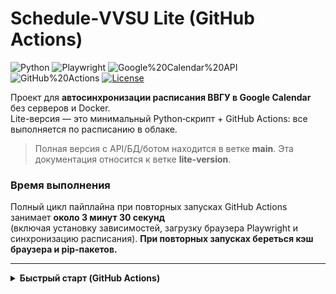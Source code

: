 # Schedule‑VVSU **Lite** (GitHub Actions)

![Python](https://img.shields.io/badge/Python-3.11%2B-blue)
![Playwright](https://img.shields.io/badge/Playwright-Firefox-informational)
![Google%20Calendar%20API](https://img.shields.io/badge/Google-Calendar%20API-success)
![GitHub%20Actions](https://img.shields.io/badge/CI-GitHub%20Actions-purple)
[![License](https://img.shields.io/github/license/NkvMax/vvsu-schedule)](https://github.com/NkvMax/vvsu-schedule/blob/main/LICENSE)

Проект для **автосинхронизации расписания ВВГУ в Google Calendar** без серверов и Docker.  
Lite-версия — это минимальный Python‑скрипт + GitHub Actions: все выполняется по расписанию в облаке.

> Полная версия с API/БД/ботом находится в ветке **main**. Эта документация относится к ветке **lite-version**.

### Время выполнения

Полный цикл пайплайна при повторных запусках GitHub Actions занимает **около 3 минут 30 секунд**  
(включая установку зависимостей, загрузку браузера Playwright и синхронизацию расписания). **При повторных запусках береться кэш браузера и pip-пакетов.**

---
<details>
<summary><b>Быстрый старт (GitHub Actions)</b></summary>

### 1) Форкни репозиторий
Форкни `NkvMax/vvsu-schedule` и переключись на ветку **lite-version** (именно здесь находится код Lite).

### 2) Включи Google Calendar API
В своем GCP‑проекте включи **Google Calendar API**:
- https://console.cloud.google.com/apis/library
- Выбери проект -> найди “Google Calendar API” -> **Enable**.

### 3) Создай Service Account и JSON‑ключ
- IAM & Admin -> Service Accounts -> Create.
- Роль достаточно **Project -> Editor** (для теста).
- Keys -> Add key -> **JSON** -> скачай `service_account.json`.

**Преобразуй ключ в Base64** (одна строка):

- macOS / Linux:
  ```bash
  base64 -w0 service_account.json | pbcopy
  ```

- Windows PowerShell:
  ```powershell
  [Convert]::ToBase64String([IO.File]::ReadAllBytes("service_account.json"))
  ```
  Ключ попадет сразу в буфер обмена

### 4) Добавь единый секрет `ACTIONS_ENV`
GitHub -> твое репо -> **Settings -> Secrets and variables -> Actions -> New repository secret**.

**Name:** `ACTIONS_ENV`  
**Value:** весь блок `.env` ниже (замени значениями; каждая строка — `KEY=VALUE`).

> **Подробное описание всех переменных**  
> Смотри файл [`.env.example.github.actions`](https://github.com/NkvMax/vvsu-schedule/blob/lite-version/.env.example.github.actions) —  
> там перечислены _все параметры окружения_ с комментариями, значениями по умолчанию  
> и примерами для GitHub Actions.
> 
> В `README` ниже приведен минимальный пример для быстрого запуска,  
> но полный список доступных ключей и их описание ищи именно там.


```ini
#############################################
# VVSU cabinet credentials
#############################################
LOGIN_URL=https://cabinet.vvsu.ru/
SCHEDULE_URL=https://cabinet.vvsu.ru/time-table/
VVSU_LOGIN=your_login
VVSU_PASSWORD=your_password

#############################################
# Playwright
#############################################
PW_HEADLESS=1
PW_TIMEOUT_MS=20000
PW_SLEEP_AFTER=0

#############################################
# Sync
#############################################
TIMEZONE=Asia/Vladivostok
HORIZON_DAYS=180
REMINDER_MINUTES=10
LOG_LEVEL=INFO

#############################################
# Google Calendar
#############################################

# Идентификация календаря:
# Укажите либо имя календаря (удобно), либо его ID
GCAL_CALENDAR_SUMMARY=
GCAL_CALENDAR_ID=

# Автоматически создать календарь, если не найден по имени
GCAL_CREATE_IF_MISSING=1
GCAL_NEW_CALENDAR_TZ=Asia/Vladivostok

# Расшарить календарь на твою почту что ты мог его администрировать и добовлять другие аккаунты через web-интерфейс
GCAL_SHARE_GMAIL=
GCAL_SHARE_ROLE=writer

# Удалять будущие события, которых больше нет в расписании (0/1)
GCAL_REMOVE_MISSING=0

#############################################
# Service Account JSON as Base64 (SINGLE LINE)
#############################################
GOOGLE_CREDENTIALS_B64=PASTE_BASE64_HERE
```

> Сервисный аккаунт **видит только** свои календари и те, что **расшарены на его e‑mail**.  
> Либо укажи `GCAL_CALENDAR_ID` календаря, расшаренного на SA (роль *Make changes to events*), либо позволь создать новый календарь (`GCAL_CREATE_IF_MISSING=1`).

### 5) Включи workflow в **main**
В **ветке main** лежит отключенный файл:  
`.github/workflows/vvsu-lite-sync.yml.disabled`

Скопируй его под рабочим именем и закоммить:
```bash
cp .github/workflows/vvsu-lite-sync.yml.disabled .github/workflows/vvsu-lite-sync.yml
git add .github/workflows/vvsu-lite-sync.yml
git commit -m "ci: enable vvsu-lite-sync workflow (lite-version checkout)"
git push
```

Workflow чекаутит **lite-version** и запускает синк по крону **каждый день в 13:00 Владивосток (UTC+10)**:  
`cron: "0 3 * * *"` — можно запускать вручную через **Actions -> Run workflow**.

---

## Ошибки

- **403 `accessNotConfigured`** — включи **Google Calendar API** для своего GCP‑проекта.
- **404 / `insufficientPermissions`** — календарь не расшарен на e‑mail сервисного аккаунта / неверный ID.
- **Дубликаты событий** — ID генерируются детерминированно; при конфликте выполняется `update`. Повторы обычно вызваны изменением правила генерации ID — запусти еще раз, или включи `GCAL_REMOVE_MISSING=1` для «сноса» исчезнувших.

---

## Безопасность

- Все секреты — только в **`ACTIONS_ENV`** (GitHub Secrets).  

---



## Pull requests

PR‑ы приветствуются. Придерживайся стиля коммитов **Conventional Commits** (`feat:`, `fix:`, `chore(ci): ...`).

